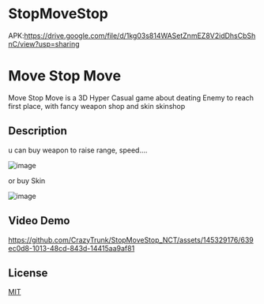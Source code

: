 # StopMoveStop
APK:https://drive.google.com/file/d/1kg03s814WASetZnmEZ8V2idDhsCbShnC/view?usp=sharing
# Move Stop Move

Move Stop Move is a 3D Hyper Casual game about deating Enemy to reach first place, with fancy weapon shop and skin skinshop
## Description

u can buy weapon to raise range, speed....


![image](https://github.com/CrazyTrunk/StopMoveStop_NCT/assets/145329176/7f9789c6-e233-4f25-bb48-b7d9f3b91b10)


or buy Skin


![image](https://github.com/CrazyTrunk/StopMoveStop_NCT/assets/145329176/57c58974-83d4-420a-9b02-0575130d6816)



## Video Demo

https://github.com/CrazyTrunk/StopMoveStop_NCT/assets/145329176/639ec0d8-1013-48cd-843d-14415aa9af81



## License

[MIT](https://choosealicense.com/licenses/mit/)
